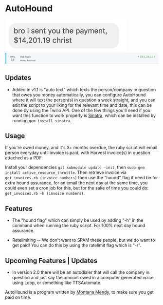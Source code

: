# AutoHound

![Screenshot](bro.png)
![Screenshot](paid.png)

## Updates

* Added in v1.1 is "auto text" which texts the person/company in question that owes you money automatically, you can configure AutoHound where it will text the person(s) in question a week straight, and you can edit the script to your liking for the relevant time and date, this can be done by using the Twilio API. One of the few things you'll need if you want this function to work properly is <a href="https://github.com/sinatra/sinatra">Sinatra</a>, which can be installed by running ```gem install sinatra```. 

## Usage 

If you're owed money, and it's 3+ months overdue, the ruby script will email person everyday until invoice is paid, with Harvest invoice(s) in question attached as a PDF. 

Install your dependencies ```git submodule update —init```, then ```sudo gem install active_resource_throttle```. Then retrieve invoice via ```get_invoices.rb (invoice numbers)``` then use the "hound" flag if need be for extra hound assurance, for an email the next day at the same time, you could even set a cron job for this, but for the sake of time you could do: ```get_invoices.rb -h (invoice numbers)```.

## Features 

* The "hound flag" which can simply be used by adding "-h" in the command when running the ruby script. For 100% next day hound assurance. 

* Ratelimiting -- We don't want to SPAM these people, but we do want to get paid! You can do this by using the ratelimit flag which is "-r".

## Upcoming Features | Updates 

* In version 2.0 there will be an autodialer that will call the company in question and just say the amount owed in a computer generated voice using Loop, or something like TTSAutomate. 


<p>AutoHound is a program written by <a href="http://www.mmendy.com">Montana Mendy</a>, to make sure you get paid on time.</p>
